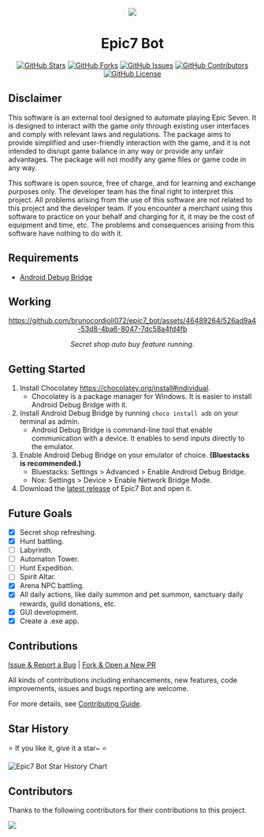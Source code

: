 <div align="center">
<p align="center">
<img src="https://github.com/brunocordioli072/epic7_bot/assets/46489264/7733c50a-51ec-4b08-b31c-4ad97e3cca66">
</p>

<h1 align="center">
Epic7 Bot
</h1>

[![GitHub Stars](https://img.shields.io/github/stars/brunocordioli072/epic7_bot?style=flat-square)](https://github.com/brunocordioli072/epic7_bot/stargazers)
[![GitHub Forks](https://img.shields.io/github/forks/brunocordioli072/epic7_bot?style=flat-square)](https://github.com/brunocordioli072/epic7_bot/network)
[![GitHub Issues](https://img.shields.io/github/issues/brunocordioli072/epic7_bot?style=flat-square)](https://github.com/brunocordioli072/epic7_bot/issues)
[![GitHub Contributors](https://img.shields.io/github/contributors/brunocordioli072/epic7_bot?style=flat-square)](https://github.com/brunocordioli072/epic7_bot/graphs/contributors)
[![GitHub License](https://img.shields.io/github/license/brunocordioli072/epic7_bot?style=flat-square)](https://github.com/brunocordioli072/epic7_bot/blob/main/LICENSE)
</div>

## Disclaimer

This software is an external tool designed to automate playing Epic Seven. It is designed to interact with the game only through existing user interfaces and comply with relevant laws and regulations. The package aims to provide simplified and user-friendly interaction with the game, and it is not intended to disrupt game balance in any way or provide any unfair advantages. The package will not modify any game files or game code in any way.

This software is open source, free of charge, and for learning and exchange purposes only. The developer team has the final right to interpret this project. All problems arising from the use of this software are not related to this project and the developer team. If you encounter a merchant using this software to practice on your behalf and charging for it, it may be the cost of equipment and time, etc. The problems and consequences arising from this software have nothing to do with it.

## Requirements
- [Android Debug Bridge](https://community.chocolatey.org/packages/adb)

## Working
<div align="center">

https://github.com/brunocordioli072/epic7_bot/assets/46489264/526ad9a4-53d8-4ba6-8047-7dc58a4fd4fb

*Secret shop auto buy feature running.*

</div>

## Getting Started

1. Install Chocolatey https://chocolatey.org/install#individual.
    - Chocolatey is a package manager for Windows. It is easier to install Android Debug Bridge with it.
2. Install Android Debug Bridge by running  `choco install adb` on your terminal as admin.
    - Android Debug Bridge is command-line tool that enable communication with a device. It enables to send inputs directly to the emulator.
3. Enable Android Debug Bridge on your emulator of choice. **(Bluestacks is recommended.)**
    - Bluestacks: Settings > Advanced > Enable Android Debug Bridge.
    - Nox: Settings > Device > Enable Network Bridge Mode.
4. Download the [latest release](https://github.com/brunocordioli072/epic7_bot/releases/latest) of Epic7 Bot and open it.

## Future Goals

- [x] Secret shop refreshing.
- [x] Hunt battling.
- [ ] Labyrinth.
- [ ] Automaton Tower.
- [ ] Hunt Expedition.
- [ ] Spirit Altar.
- [x] Arena NPC battling.
- [x] All daily actions, like daily summon and pet summon, sanctuary daily rewards, guild donations, etc.
- [x] GUI development.
- [x] Create a .exe app.

## Contributions

[Issue & Report a Bug](https://github.com/brunocordioli072/epic7_bot/issues/new/choose) | [Fork & Open a New PR](https://github.com/brunocordioli072/epic7_bot/compare)

All kinds of contributions including enhancements, new features, code improvements, issues and bugs reporting are welcome.

For more details, see [Contributing Guide](CONTRIBUTING.md).

## Star History

⭐ If you like it, give it a star~ ⭐

<picture>
  <source media="(prefers-color-scheme: dark)" srcset="https://api.star-history.com/svg?repos=brunocordioli072/epic7_bot&type=Date&theme=dark" />
  <source media="(prefers-color-scheme: light)" srcset="https://api.star-history.com/svg?repos=brunocordioli072/epic7_bot&type=Date)" />
  <img alt="Epic7 Bot Star History Chart" src="https://api.star-history.com/svg?repos=brunocordioli072/epic7_bot&type=Date)" />
</picture>


## Contributors

Thanks to the following contributors for their contributions to this project.

<a href="https://github.com/brunocordioli072/epic7_bot/graphs/contributors">

  <img src="https://contrib.rocks/image?repo=brunocordioli072/epic7_bot" />

</a>
